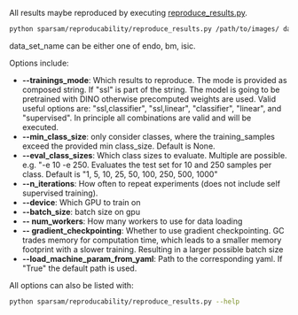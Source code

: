 All results maybe reproduced by executing [reproduce_results.py](https://github.com/IPMI-ICNS-UKE/sparsam/blob/master/reproducability/reproduce_results.py).
```bash
python sparsam/reproducability/reproduce_results.py /path/to/images/ data_set_name --options
```

data_set_name can be either one of endo, bm, isic.

Options include:
- **--trainings_mode**:  Which results to reproduce. The mode is provided as composed string. If "ssl" is part of the string. The model is going to be pretrained with DINO otherwise precomputed weights are used. Valid useful options are: "ssl,classifier", "ssl,linear", "classifier", "linear", and "supervised". In principle all combinations are valid and will be executed.
- **--min_class_size**: only consider classes, where the training_samples exceed the provided min class_size. Default is None.
- **--eval_class_sizes**: Which class sizes to evaluate. Multiple are possible. e.g. "-e 10 -e 250. Evaluates the test set for 10 and 250 samples per class. Default is "1, 5, 10, 25, 50, 100, 250, 500, 1000"
- **--n_iterations**: How often to repeat experiments (does not include self supervised training).
- **--device**: Which GPU to train on
- **--batch_size**: batch size on gpu
- **-- num_workers**: How many workers to use for data loading
- **-- gradient_checkpointing**: Whether to use gradient checkpointing. GC trades memory for computation time, which leads to a smaller memory footprint with a slower training. Resulting in a larger possible batch size
- **--load_machine_param_from_yaml**: Path to the corresponding yaml. If "True" the default path is used.

All options can also be listed with:
```bash
python sparsam/reproducability/reproduce_results.py --help
```
